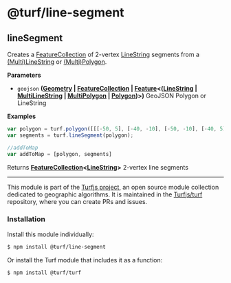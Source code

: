 # @turf/line-segment

<!-- Generated by documentation.js. Update this documentation by updating the source code. -->

## lineSegment

Creates a [FeatureCollection](http://geojson.org/geojson-spec.html#feature-collection-objects) of 2-vertex [LineString](http://geojson.org/geojson-spec.html#linestring) segments from a [(Multi)LineString](http://geojson.org/geojson-spec.html#linestring) or [(Multi)Polygon](http://geojson.org/geojson-spec.html#polygon).

**Parameters**

-   `geojson` **([Geometry](http://geojson.org/geojson-spec.html#geometry) \| [FeatureCollection](http://geojson.org/geojson-spec.html#feature-collection-objects) \| [Feature](http://geojson.org/geojson-spec.html#feature-objects)&lt;([LineString](http://geojson.org/geojson-spec.html#linestring) \| [MultiLineString](http://geojson.org/geojson-spec.html#multilinestring) \| [MultiPolygon](http://geojson.org/geojson-spec.html#multipolygon) \| [Polygon](http://geojson.org/geojson-spec.html#polygon))>)** GeoJSON Polygon or LineString

**Examples**

```javascript
var polygon = turf.polygon([[[-50, 5], [-40, -10], [-50, -10], [-40, 5], [-50, 5]]]);
var segments = turf.lineSegment(polygon);

//addToMap
var addToMap = [polygon, segments]
```

Returns **[FeatureCollection](http://geojson.org/geojson-spec.html#feature-collection-objects)&lt;[LineString](http://geojson.org/geojson-spec.html#linestring)>** 2-vertex line segments

<!-- This file is automatically generated. Please don't edit it directly:
if you find an error, edit the source file (likely index.js), and re-run
./scripts/generate-readmes in the turf project. -->

---

This module is part of the [Turfjs project](http://turfjs.org/), an open source
module collection dedicated to geographic algorithms. It is maintained in the
[Turfjs/turf](https://github.com/Turfjs/turf) repository, where you can create
PRs and issues.

### Installation

Install this module individually:

```sh
$ npm install @turf/line-segment
```

Or install the Turf module that includes it as a function:

```sh
$ npm install @turf/turf
```
